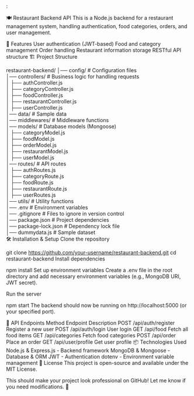 :

🍽️ Restaurant Backend API
This is a Node.js backend for a restaurant management system, handling authentication, food categories, orders, and user management.

🚀 Features
User authentication (JWT-based)
Food and category management
Order handling
Restaurant information storage
RESTful API structure
🏗️ Project Structure

restaurant-backend/
│── config/                   # Configuration files  
│── controllers/              # Business logic for handling requests  
│   ├── authController.js  
│   ├── categoryController.js  
│   ├── foodController.js  
│   ├── restaurantController.js  
│   ├── userController.js  
│── data/                     # Sample data  
│── middlewares/              # Middleware functions  
│── models/                   # Database models (Mongoose)  
│   ├── categoryModel.js  
│   ├── foodModel.js  
│   ├── orderModel.js  
│   ├── restaurantModel.js  
│   ├── userModel.js  
│── routes/                   # API routes  
│   ├── authRoutes.js  
│   ├── categoryRoute.js  
│   ├── foodRoute.js  
│   ├── restaurantRoute.js  
│   ├── userRoutes.js  
│── utils/                    # Utility functions  
│── .env                      # Environment variables  
│── .gitignore                # Files to ignore in version control  
│── package.json              # Project dependencies  
│── package-lock.json         # Dependency lock file  
│── dummydata.js              # Sample dataset  
🛠️ Installation & Setup
Clone the repository


git clone https://github.com/your-username/restaurant-backend.git
cd restaurant-backend
Install dependencies


npm install
Set up environment variables
Create a .env file in the root directory and add necessary environment variables (e.g., MongoDB URI, JWT secret).

Run the server


npm start
The backend should now be running on http://localhost:5000 (or your specified port).

📌 API Endpoints
Method	Endpoint	Description
POST	/api/auth/register	Register a new user
POST	/api/auth/login	User login
GET	/api/food	Fetch all food items
GET	/api/categories	Fetch food categories
POST	/api/order	Place an order
GET	/api/user/profile	Get user profile
📦 Technologies Used
Node.js & Express.js - Backend framework
MongoDB & Mongoose - Database & ORM
JWT - Authentication
dotenv - Environment variable management
📜 License
This project is open-source and available under the MIT License.

This should make your project look professional on GitHub! Let me know if you need modifications. 🚀







